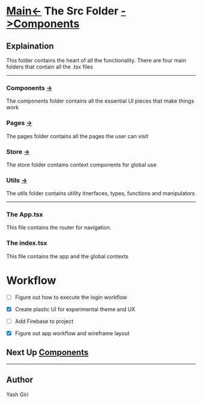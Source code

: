 # [Main<-](../readme.md) The Src Folder [->Components](./components/readme.md)

## Explaination
This folder contains the heart of all the functionality.
There are four main folders that contain all the .tsx files


---
### Components [->](./components/readme.md)
The components folder contains all the essential UI pieces that make things work
### Pages [->](./pages/readme.md)
The pages folder contains all the pages the user can visit
### Store [->](./store/readme.md)
The store folder contains context components for global use
### Utils [->](./utils/readme.md)
The utils folder contains utility itnerfaces, types, functions and manipulators

---
### The App.tsx

This file contains the router for navigation.

### The index.tsx

This file contains the app and the global contexts


# Workflow
- [ ] Figure out how to execute the login workflow
- [X] Create plastic UI for experimental theme and UX
- [ ] Add Firebase to project 
- [X] Figure out app workflow and wireframe layout


## Next Up [Components](./components/readme.md)
---
## Author
Yash Giri